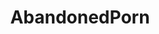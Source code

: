 ---
title: AbandonedPorn
crosslinks:
- PornOverlords
- rustyrails
- nosleep
- pics
- shittyHDR
- creepy
- AskReddit
- ThePicturesofTacHam
- Birmingham
- metro2033
- BrasilOnReddit
- architecture
- gatekeeping
- CrappyDesign
- excgarated
- Pennsylvania
- OldPhotosInRealLife
- AccidentalWesAnderson
- MostBeautiful
- mildlyinteresting
---